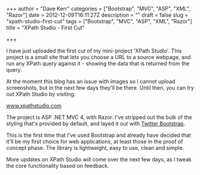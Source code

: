 +++
author = "Dave Kerr"
categories = ["Bootstrap", "MVC", "ASP", "XML", "Razor"]
date = 2012-12-09T16:11:27Z
description = ""
draft = false
slug = "xpath-studio-first-cut"
tags = ["Bootstrap", "MVC", "ASP", "XML", "Razor"]
title = "XPath Studio - First Cut"

+++


I have just uploaded the first cut of my mini-project 'XPath Studio'. This project is a small site that lets you choose a URL to a source webpage, and run any XPath query against it - showing the data that is returned from the query.

At the moment this blog has an issue with images so I cannot upload screenshots, but in the next few days they'll be there. Until then, you can try out XPath Studio by visiting:

<a title="XPath Studio" href="http://www.xpathstudio.com" target="_blank">www.xpathstudio.com</a>

The project is ASP .NET MVC 4, with Razor. I've stripped out the bulk of the styling that's provided by default, and layed it out with <a title="Twitter Bootstrap" href="http://twitter.github.com/bootstrap/" target="_blank">Twitter Bootstrap</a>.

This is the first time that I've used Bootstrap and already have decided that it'll be my first choice for web applications, at least those in the proof of concept phase. The library is lightweight, easy to use, clean and simple.

More updates on XPath Studio will come over the next few days, as I tweak the core functionality based on feedback.

